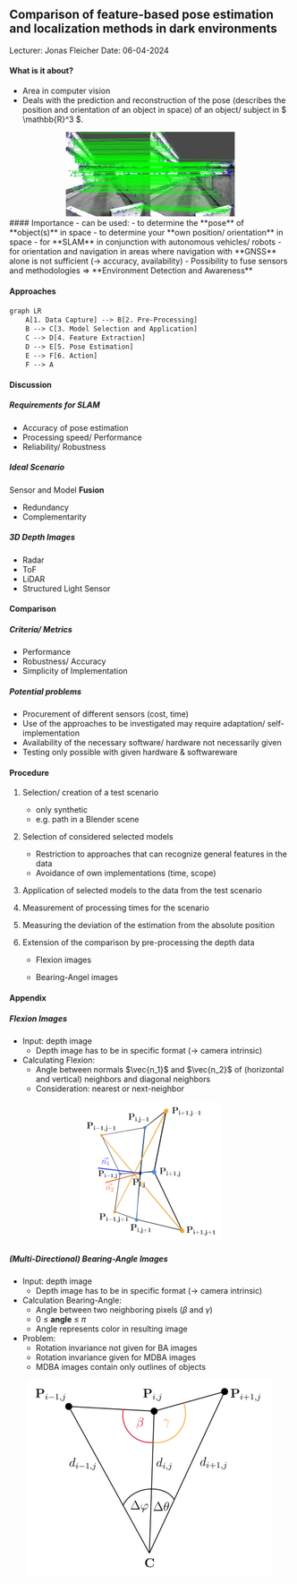 ## Comparison of feature-based pose estimation and localization methods in dark environments

Lecturer: Jonas Fleicher 
Date: 06-04-2024

#### What is it about?

- Area in computer vision
- Deals with the prediction and reconstruction of the pose (describes the position and orientation of an object in space) of an object/ subject in $ \mathbb{R}^3 $.
<center><img src="assets/Matches.png" alt="Matchings_Features" title="{1}{Matchings based on features in an image sequence[^1]}" style="zoom:50%;" /></center>
#### Importance
- can be used:
  - to determine the **pose** of **object(s)** in space
  - to determine your **own position/ orientation** in space
  - for **SLAM** in conjunction with autonomous vehicles/ robots
  - for orientation and navigation in areas where navigation with **GNSS** alone is not sufficient (-> accuracy, availability)
- Possibility to fuse sensors and methodologies
=> **Environment Detection and Awareness**

#### Approaches
```mermaid
graph LR
    A[1. Data Capture] --> B[2. Pre-Processing]
    B --> C[3. Model Selection and Application]
    C --> D[4. Feature Extraction]
    D --> E[5. Pose Estimation]
	E --> F[6. Action]
	F --> A
```

#### Discussion
##### Requirements for SLAM
- Accuracy of pose estimation
- Processing speed/ Performance
- Reliability/ Robustness
##### Ideal Scenario
Sensor and Model **Fusion**
- Redundancy
- Complementarity
##### 3D Depth Images
- Radar
- ToF
- LiDAR
- Structured Light Sensor
#### Comparison
##### Criteria/ Metrics
- Performance
- Robustness/ Accuracy
- Simplicity of Implementation
##### Potential problems
- Procurement of different sensors (cost, time)
- Use of the approaches to be investigated may require adaptation/ self-implementation 
- Availability of the necessary software/ hardware not necessarily given 
- Testing only possible with given hardware & softwareware
#### Procedure
1. Selection/ creation of a test scenario

     - only synthetic
     - e.g. path in a Blender scene
2. Selection of considered selected models

     - Restriction to approaches that can recognize general features in the data 
     - Avoidance of own implementations (time, scope)
3. Application of selected models to the data from the test scenario
4. Measurement of processing times for the scenario
5. Measuring the deviation of the estimation from the absolute position
6. Extension of the comparison by pre-processing the depth data

     - Flexion images

     - Bearing-Angel images

#### Appendix
##### Flexion Images
- Input: depth image
  - Depth image has to be in specific format (-> camera intrinsic)
- Calculating Flexion:
  - Angle between normals $\vec{n_1}$ and $\vec{n_2}$ of (horizontal and vertical) neighbors and diagonal neighbors
  - Consideration: nearest or next-neighbor

<center><img src="assets/flexion_toth_2.png" alt="Toth" title="{1}{The estimated normals span an angle depending on the local shape of the measured surface.[^12]}" style="zoom:50%;" /></center>


##### (Multi-Directional) Bearing-Angle Images
- Input: depth image 
  - Depth image has to be in specific format (-> camera intrinsic)
- Calculation Bearing-Angle:
  - Angle between two neighboring pixels ($\beta$ and $\gamma$)
  - 0 $\le$ **angle** $\le$ $\pi$
  - Angle represents color in resulting image
- Problem:
  - Rotation invariance not given for BA images
  - Rotation invariance given for MDBA images
  - MDBA images contain only outlines of objects
<center><img src="assets/Toth_MDBA.jpg" alt="Toth" title="{1}{Schematic representation of the Multi-Directional Bearing-Angle image. The Multi-Directional Bearing-Angle image composes two Bearing-Angles in vertical, horizontal, diagonal and anti-diagonal direction. The maximum angle is then selected as pixel value[^12]}" style="zoom:50%;" /></center>
